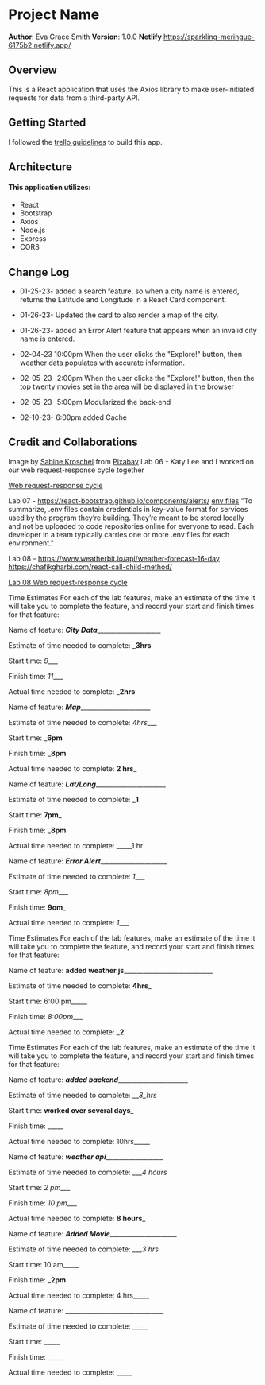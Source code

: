 # Project Name

**Author**: Eva Grace Smith
**Version**: 1.0.0 
**Netlify** https://sparkling-meringue-6175b2.netlify.app/

## Overview
 This is a React application that uses the Axios library to make user-initiated requests for data from a third-party API.

## Getting Started
<!-- What are the steps that a user must take in order to build this app on their own machine and get it running? -->
I followed the [trello guidelines](https://trello.com/b/Ajj9Cbac/module-2-city-explorer) to build this app.

## Architecture
<!-- Provide a detailed description of the application design. What technologies (languages, libraries, etc) you're using, and any other relevant design information. -->
#### This application utilizes:
* React
* Bootstrap
* Axios
* Node.js
* Express
* CORS


## Change Log

* 01-25-23- added a search feature, so when a city name is entered,        returns the Latitude and Longitude in a React Card component.
* 01-26-23- Updated the card to also render a map of the city.
* 01-26-23- added an Error Alert feature that appears when an invalid city name is entered. 

* 02-04-23 10:00pm When the user clicks the "Explore!" button, then weather data populates with accurate information.
* 02-05-23- 2:00pm When the user clicks the "Explore!" button, then the top twenty movies set in the area will be displayed in the browser
* 02-05-23- 5:00pm Modularized the back-end
* 02-10-23- 6:00pm added Cache




## Credit and Collaborations
<!-- Give credit (and a link) to other people or resources that helped you build this application. -->

Image by <a href="https://pixabay.com/users/pixaline-1569622/?utm_source=link-attribution&amp;utm_medium=referral&amp;utm_campaign=image&amp;utm_content=2168868">Sabine Kroschel</a> from <a href="https://pixabay.com//?utm_source=link-attribution&amp;utm_medium=referral&amp;utm_campaign=image&amp;utm_content=2168868">Pixabay</a>
Lab 06 - Katy Lee and I worked on our web request-response cycle together

[Web request-response cycle](./img/WRRC.png)

Lab 07 -
https://react-bootstrap.github.io/components/alerts/
[env files](https://blog.bitsrc.io/a-gentle-introduction-to-env-files-9ad424cc5ff4?gi=a943229a4181)
"To summarize, .env files contain credentials in key-value format for services used by the program they’re building. They’re meant to be stored locally and not be uploaded to code repositories online for everyone to read. Each developer in a team typically carries one or more .env files for each environment."

Lab 08 -
https://www.weatherbit.io/api/weather-forecast-16-day
https://chafikgharbi.com/react-call-child-method/

[Lab 08 Web request-response cycle](./img/lab08WRRC.png)

Time Estimates
For each of the lab features, make an estimate of the time it will take you to complete the feature, and record your start and finish times for that feature:



Name of feature: _____City Data_________________________

Estimate of time needed to complete: ___3hrs__

Start time: _9____

Finish time: _11____

Actual time needed to complete: ___2hrs__

Name of feature: _____Map___________________________

Estimate of time needed to complete: _4hrs____

Start time: ___6pm__

Finish time: ___8pm__

Actual time needed to complete: __2 hrs___

Name of feature: _____Lat/Long___________________________

Estimate of time needed to complete: ___1__

Start time: __7pm___

Finish time: ___8pm__

Actual time needed to complete: _____1 hr

Name of feature: _____Error Alert__________________________

Estimate of time needed to complete: _1____

Start time: _8pm____

Finish time: __9om___

Actual time needed to complete: _1____


Time Estimates
For each of the lab features, make an estimate of the time it will take you to complete the feature, and record your start and finish times for that feature:

Name of feature: __added weather.js______________________________

Estimate of time needed to complete: __4hrs___

Start time: 6:00 pm_____

Finish time: _8:00pm____

Actual time needed to complete: ___2__


Time Estimates
For each of the lab features, make an estimate of the time it will take you to complete the feature, and record your start and finish times for that feature:

Name of feature: _____added backend___________________________

Estimate of time needed to complete: ___8_hrs_

Start time: __worked over several days___

Finish time: _____

Actual time needed to complete: 10hrs_____



Name of feature: _______weather api_________________________

Estimate of time needed to complete: ____4 hours_

Start time: _2 pm____

Finish time: _10 pm____

Actual time needed to complete: __8 hours___



Name of feature: _____Added Movie__________________________

Estimate of time needed to complete: ____3 hrs_

Start time: 10 am_____

Finish time: ___2pm__

Actual time needed to complete:  4 hrs_____



Name of feature: _______________________________

Estimate of time needed to complete: _____

Start time: _____

Finish time: _____

Actual time needed to complete: _____



